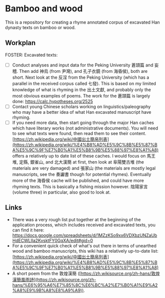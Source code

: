 # Bamboo and wood
This is a repository for creating a rhyme annotated corpus of excavated Han dynasty texts on bamboo or wood. 

## Workplan
FOSTER: Excavated texts:

- [ ] Conduct analyses and input data for the Peking University 蒼頡篇 and 妄稽. Then add 神烏 (from 尹灣), and 孔子衣鏡 (from 海昏侯), both are short. Next look at the 反淫 from the Peking University (which has a parallel in the received corpus called 七發). This is based on my limited knowledge of what is rhyming in the 出土文獻, and probably only the most obvious examples of poems. The work for the 蒼頡篇 is largely done: https://calc.hypotheses.org/2525
- [ ] Contact young Chinese scholars working on linguistics/paleography who may have a better idea of what Han excavated manuscript have rhyming. 
- [ ] If you need more data, then start going through the major Han caches which have literary works (not administrative documents). You will need to see what texts were found, then read them to see their content. [https://zh.wikipedia.org/wiki/中國出土簡帛列表](https://zh.wikipedia.org/wiki/%E4%B8%AD%E5%9C%8B%E5%87%BA%E5%9C%9F%E7%B0%A1%E5%B8%9B%E5%88%97%E8%A1%A8) offers a relatively up to date list of these caches. I would focus on 馬王堆, 定縣, 銀雀山, and 北大漢簡 at first, then look at 阜陽雙古堆 (the materials are very damaged) and 張家山 (the materials are mostly legal manuscripts, see the 奏讞書 though for potential rhymes). Eventually more of the 海昏侯 cache will be published, and could have more rhyming texts. This is basically a fishing mission however.  陰陽家言 (volume three) in particular, also good to look at.

## Links 

- There was a very rough list put together at the beginning of the application process, which includes received and excavated texts, you can find it here: https://docs.google.com/spreadsheets/d/1MZzKSo9xx6VDXbzUNZaUbHdECWLIIa2KvsktFY0GqXA/edit#gid=0 
- For a convenient quick check of what's out there in terms of unearthed wood and bamboo manuscripts, this wiki has a relatively up-to-date list:  [https://zh.wikipedia.org/wiki/中國出土簡帛列表](https://zh.wikipedia.org/wiki/%E4%B8%AD%E5%9C%8B%E5%87%BA%E5%9C%9F%E7%B0%A1%E5%B8%9B%E5%88%97%E8%A1%A8)
- A short poem from the 敦煌漢簡 ([https://zh.wikisource.org/zh-hans/敦煌漢簡風雨詩](https://zh.wikisource.org/zh-hans/%E6%95%A6%E7%85%8C%E6%BC%A2%E7%B0%A1%E9%A2%A8%E9%9B%A8%E8%A9%A9)).
